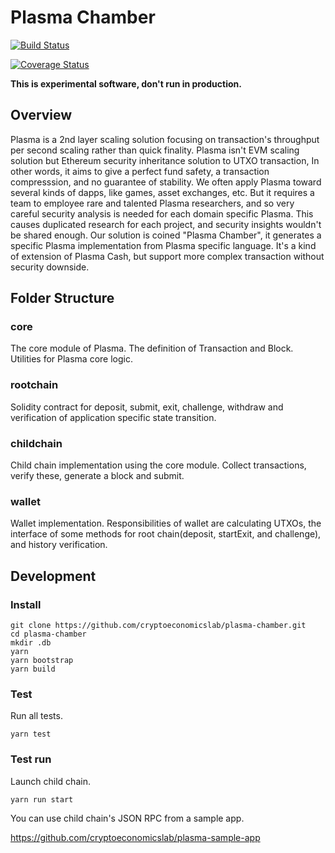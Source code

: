 # Plasma Chamber

[![Build Status](https://travis-ci.org/cryptoeconomicslab/plasma-chamber.svg?branch=master)](https://travis-ci.org/cryptoeconomicslab/plasma-chamber)

[![Coverage Status](https://coveralls.io/repos/github/cryptoeconomicslab/plasma-chamber/badge.svg?branch=master)](https://coveralls.io/github/cryptoeconomicslab/plasma-chamber?branch=master)

**This is experimental software, don't run in production.**

## Overview

Plasma is a 2nd layer scaling solution focusing on transaction's throughput per second scaling rather than quick finality. Plasma isn't EVM scaling solution but Ethereum security inheritance solution to UTXO transaction, In other words, it aims to give a perfect fund safety, a transaction compresssion, and no guarantee of stability. We often apply Plasma toward several kinds of dapps, like games, asset exchanges, etc. But it requires a team to employee rare and talented Plasma researchers, and so very careful security analysis is needed for each domain specific Plasma. This causes duplicated research for each project, and security insights wouldn't be shared enough. Our solution is coined "Plasma Chamber", it generates a specific Plasma implementation from Plasma specific language. It's a kind of extension of Plasma Cash, but support more complex transaction without security downside.


## Folder Structure

### core
The core module of Plasma.
The definition of Transaction and Block.
Utilities for Plasma core logic.

### rootchain
Solidity contract for deposit, submit, exit, challenge, withdraw and verification of application specific state transition.

### childchain
Child chain implementation using the core module.
Collect transactions, verify these, generate a block and submit.

### wallet
Wallet implementation.
Responsibilities of wallet are calculating UTXOs,
the interface of some methods for root chain(deposit, startExit, and challenge), and history verification.

## Development

### Install

```
git clone https://github.com/cryptoeconomicslab/plasma-chamber.git
cd plasma-chamber
mkdir .db
yarn
yarn bootstrap
yarn build
```

### Test

Run all tests.

```
yarn test
```

### Test run


Launch child chain.

```
yarn run start
```

You can use child chain's JSON RPC from a sample app.

https://github.com/cryptoeconomicslab/plasma-sample-app

